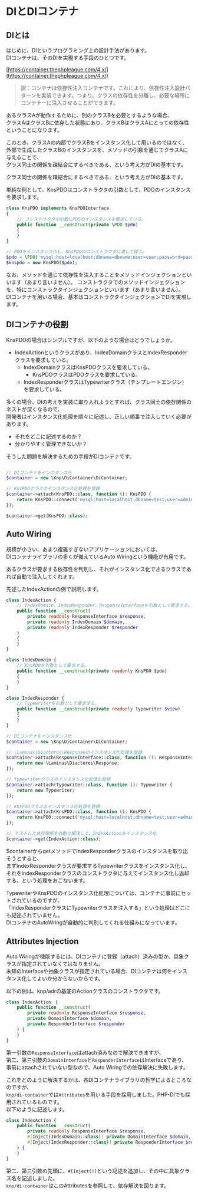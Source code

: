# DIとDIコンテナ

## DIとは

はじめに、DIというプログラミング上の設計手法があります。  
DIコンテナは、そのDIを実現する手段のひとつです。  

[https://container.thephpleague.com/4.x/](https://container.thephpleague.com/4.x/)
> 訳：コンテナは依存性注入コンテナです。これにより、依存性注入設計パターンを実装できます。つまり、クラスの依存性を分離し、必要な場所にコンテナーに注入させることができます。

あるクラスAが動作するために、別のクラスBを必要とするような場合、  
クラスAはクラスBに依存した状態にあり、クラスBはクラスAにとっての依存性ということになります。  

このとき、クラスAの内部でクラスBをインスタンス化して用いるのではなく、  
外部で生成したクラスBのインスタンスを、メソッドの引数を通じてクラスAに与えることで、  
クラス同士の関係を疎結合にするべきである、という考え方がDIの基本です。  

クラス同士の関係を疎結合にするべきである、という考え方がDIの基本です。  

単純な例として、KnsPDOはコンストラクタの引数として、PDOのインスタンスを要求します。  

```PHP
class KnsPDO implements KnsPDOInterface
{
    // コンストラクタの引数にPDOのインスタンスを要求している。
    public function __construct(private \PDO $pdo)
    {
    }
}

// PDOをインスタンス化し、KnsPDOのコンストラクタに渡して使う。
$pdo = \PDO('mysql:host=localhost;dbname=dbname;user=user;password=password;charset=utf8mb4');
$knspdo = new KnsPDO($pdo);
```

なお、メソッドを通じて依存性を注入することをメソッドインジェクションといいます（あまり言いません）。
コンストラクタでのメソッドインジェクションを、特にコンストラクタインジェクションといいます（あまり言いません）。    
DIコンテナを用いる場合、基本はコンストラクタインジェクションでDIを実現します。

## DIコンテナの役割

KnsPDOの場合はシンプルですが、以下のような場合はどうでしょうか。

- IndexActionというクラスがあり、IndexDomainクラスとIndexResponderクラスを要求している。  
  - IndexDomainクラスはKnsPDOクラスを要求している。  
    - KnsPDOクラスはPDOクラスを要求している。  
  - IndexResponderクラスはTypewriterクラス（テンプレートエンジン）を要求している。  

多くの場合、DIの考えを実装に取り入れようとすれば、クラス同士の依存関係のネストが深くなるので、  
開発者はインスタンス化処理を順々に記述し、正しい順番で注入していく必要があります。  

- それをどこに記述するのか？  
- 分かりやすく管理できないか？  

そうした問題を解決するための手段がDIコンテナです。  

```PHP

// DIコンテナをインスタンス化
$container = new \Knp\DiContainer\DiContainer;

// KnsPDOクラスのインスタンス化処理を登録
$container->attach(KnsPDO::class, function (): KnsPDO {
    return KnsPDO::connect('mysql:host=localhost;dbname=test;user=admin;password=admin;charset=utf8mb4');
});

$container->get(KnsPDO::class);
```

## Auto Wiring

規模が小さい、あまり複雑すぎないアプリケーションにおいては、  
DIコンテナライブラリの多くが備えているAuto Wiringという機能が有用です。  

あるクラスが要求する依存性を判別し、それがインスタンス化できるクラスであれば自動で注入してくれます。  

先述したIndexActionの例で説明します。  

```PHP
class IndexAction {
    // IndexDomain、IndexResponder、ResponseInterfaceを引数として要求する。
    public function __construct(
        private readonly ResponseInterface $response,
        private readonly IndexDomain $domain,
        private readonly IndexResponder $responder
    )
    {
    }
}

class IndexDomain {
    // KnsPDOを引数として要求する。
    public function __construct(private readonly KnsPDO $pdo)
    {
    }
}

class IndexResponder {
    // Typewriterを引数として要求する。
    public function __construct(private readonly Typewriter $view)
    {
    }
}

// DIコンテナをインスタンス化
$container = new \Knp\DiContainer\DiContainer;

// \Laminas\Diactoros\Responseのインスタンス化処理を登録
$container->attach(ResponseInterface::class, function (): ResponseInterface {
    return new \Laminas\Diactoros\Response;
});

// Typewriterクラスのインスタンス化処理を登録
$container->attach(Typewriter::class, function (): Typewriter {
    return new Typewriter;
});

// KnsPDOクラスのインスタンス化処理を登録
$container->attach(KnsPDO::class, function (): KnsPDO {
    return KnsPDO::connect('mysql:host=localhost;dbname=test;user=admin;password=admin;charset=utf8mb4');
});

// ネストした依存関係を自動で解決して、IndexActionをインスタンス化
$container->get(IndexAction::class);
```

$containerからgetメソッドでIndexResponderクラスのインスタンスを取り出そうとすると、  
まずIndexResponderクラスが要求するTypewriterクラスをインスタンス化し、  
それをIndexResponderクラスのコンストラクタに与えてインスタンス化し返却する、という処理をおこないます。  

TypewriterやKnsPDOのインスタンス化処理については、コンテナに事前にセットされているのですが、  
「IndexResponderクラスにTypewriterクラスを注入する」という処理はどこにも記述されていません。  
DIコンテナのAutoWringが自動的に判別してくれる仕組みになっています。  

## Attributes Injection

Auto Wiringが機能するには、DIコンテナに登録（attach）済みの型か、具象クラスが指定されていなくてはなりません。  
未知のInterfaceや抽象クラスが指定されている場合、DIコンテナは何をインスタンス化してよいか分からないからです。  

以下の例は、knp/adrの基底のActionクラスのコンストラクタです。  

```PHP
class IndexAction　{
    public function __construct(
        private readonly ResponseInterface $response,
        private DomainInterface $domain,
        private ResponderInterface $responder
    ) {
    }
}
```

第一引数の`ResponseInterface`はattach済みなので解決できますが、  
第二、第三引数の`DomainInterface`と`ResponderInterface`はInterfaceであり、  
事前にattachされていない型なので、Auto Wiringでの依存解決に失敗します。  

これをどのように解決するかは、各DIコンテナライブラリの哲学によるところなのですが、  
`knp/di-container`では`Attributes`を用いる手段を採用しました。PHP-DIでも採用されているものです。  
以下のように記述します。

```PHP
class IndexAction {
    public function __construct(
        private readonly ResponseInterface $response,
        #[Inject(IndexDomain::class)] private DomainInterface $domain,
        #[Inject(IndexResponder::class)] private ResponderInterface $responder
    ) {
    }
}
```

第二、第三引数の先頭に、`#[Inject()]`という記述を追加し、その中に具象クラス名を記述しました。  
`knp/di-container`はこのAttributesを参照して、依存解決を図ります。
